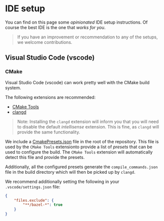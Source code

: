 # IDE setup

You can find on this page some _opinionated_ IDE setup instructions.
Of course the best IDE is the one that _works for you_.

> If you have an improvement or recommendation to any of the setups, we welcome contributions.

## Visual Studio Code (vscode)

### CMake

Visual Studio Code (vscode) can work pretty well with the CMake build system.

The following extensions are recommended:

* [CMake Tools](https://marketplace.visualstudio.com/items?itemName=ms-vscode.cmake-tools)
* [clangd](https://marketplace.visualstudio.com/items?itemName=llvm-vs-code-extensions.vscode-clangd)

> Note: Installing the `clangd` extension will inform you that you
will need to disable the default _intellisense_ extension.
This is fine, as `clangd` will provide the same functionality.

We include a [CmakePresets.json](../CMakePresets.json) file in the root of the repository.
This file is used by the `CMake Tools` extensionto provide a list of _presets_ that
can be used to configure the build.  The `CMake Tools` extension will automatically
detect this file and provide the presets.

Additionally, all the configured presets generate the `compile_commands.json` file
in the build directory which will then be picked up by `clangd`.

We recommend additionally setting the following in your `.vscode/settings.json` file:

```json
{
    "files.exclude": {
        "**/bazel-*": true
    }
}
```
